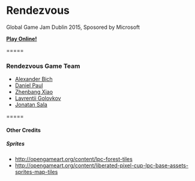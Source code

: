 # Rendezvous
Global Game Jam Dublin 2015, Sposored by Microsoft

[**Play Online!**](http://rendezvousgame.github.io/)  

=====

### Rendezvous Game Team
- [Alexander Bich](https://github.com/quyse)
- [Daniel Paul](https://github.com/danielpaul)
- [Zhenbang Xiao](https://github.com/starkshaw)
- [Lavrentii Golovkov](https://github.com/lavr-delta)
- [Jonatan Sala](https://github.com/IonatanSala)


=====

#### Other Credits

##### Sprites
- http://opengameart.org/content/lpc-forest-tiles
- http://opengameart.org/content/liberated-pixel-cup-lpc-base-assets-sprites-map-tiles
